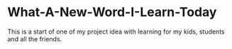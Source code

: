 # What-A-New-Word-I-Learn-Today
This is a start of one of my project idea with learning for my kids, students and all the friends.
